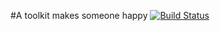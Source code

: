 #A toolkit makes someone happy
[![Build Status](https://travis-ci.org/insisthzr/happytool.svg?branch=master)](https://travis-ci.org/insisthzr/happytool)